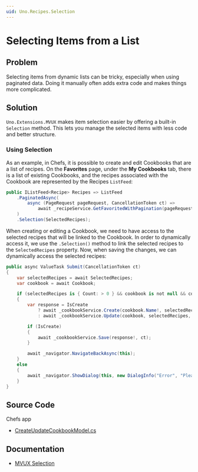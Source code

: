 ```yaml
---
uid: Uno.Recipes.Selection
---
```


# Selecting Items from a List

## Problem

Selecting items from dynamic lists can be tricky, especially when using paginated data. Doing it manually often adds extra code and makes things more complicated.

## Solution

`Uno.Extensions.MVUX` makes item selection easier by offering a built-in `Selection` method. This lets you manage the selected items with less code and better structure.

### Using Selection

As an example, in Chefs, it is possible to create and edit Cookbooks that are a list of recipes. On the **Favorites** page, under the **My Cookbooks** tab, there is a list of existing Cookbooks, and the recipes associated with the Cookbook are represented by the Recipes `ListFeed`:

```csharp
public IListFeed<Recipe> Recipes => ListFeed
	.PaginatedAsync(
		async (PageRequest pageRequest, CancellationToken ct) =>
			await _recipeService.GetFavoritedWithPagination(pageRequest.DesiredSize ?? DefaultPageSize, pageRequest.CurrentCount, ct)
	)
	.Selection(SelectedRecipes);
```

When creating or editing a Cookbook, we need to have access to the selected recipes that will be linked to the Cookbook. In order to dynamically access it, we use the `.Selection()` method to link the selected recipes to the `SelectedRecipes` property. Now, when saving the changes, we can dynamically access the selected recipes:

```csharp
public async ValueTask Submit(CancellationToken ct)
{
	var selectedRecipes = await SelectedRecipes;
	var cookbook = await Cookbook;

	if (selectedRecipes is { Count: > 0 } && cookbook is not null && cookbook.Name.HasValueTrimmed())
	{
		var response = IsCreate
			? await _cookbookService.Create(cookbook.Name!, selectedRecipes.ToImmutableList(), ct)
			: await _cookbookService.Update(cookbook, selectedRecipes, ct);

		if (IsCreate)
		{
			await _cookbookService.Save(response!, ct);
		}

		await _navigator.NavigateBackAsync(this);
	}
	else
	{
		await _navigator.ShowDialog(this, new DialogInfo("Error", "Please write a cookbook name and select one recipe."), ct);
	}
}
```

## Source Code

Chefs app

- [CreateUpdateCookbookModel.cs](https://github.com/unoplatform/uno.chefs/blob/139edc9eab65b322e219efb7572583551c40ad32/Chefs/Presentation/CreateUpdateCookbookModel.cs#L63)

## Documentation

- [MVUX Selection](xref:Uno.Extensions.Mvux.Advanced.Selection)
